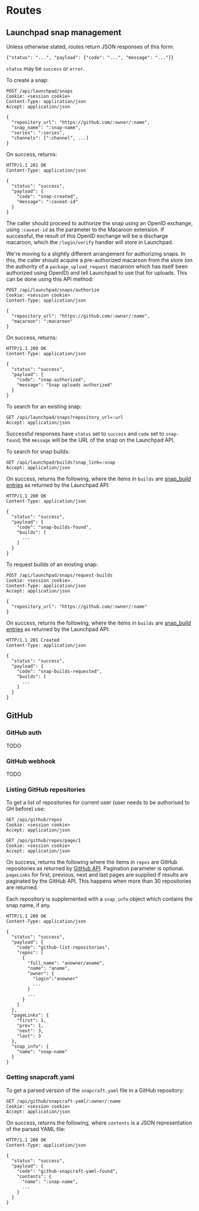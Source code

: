 # Routes

## Launchpad snap management

Unless otherwise stated, routes return JSON responses of this form:

    {"status": "...", "payload": {"code": "...", "message": "..."}}

`status` may be `success` or `error`.

To create a snap:

    POST /api/launchpad/snaps
    Cookie: <session cookie>
    Content-Type: application/json
    Accept: application/json

    {
      "repository_url": "https://github.com/:owner/:name",
      "snap_name": ":snap-name",
      "series": ":series",
      "channels": [":channel", ...]
    }

On success, returns:

    HTTP/1.1 201 OK
    Content-Type: application/json

    {
      "status": "success",
      "payload": {
        "code": "snap-created",
        "message": ":caveat-id"
      }
    }

The caller should proceed to authorize the snap using an OpenID exchange,
using `:caveat-id` as the parameter to the Macaroon extension.  If
successful, the result of this OpenID exchange will be a discharge macaroon,
which the `/login/verify` handler will store in Launchpad.

We're moving to a slightly different arrangement for authorizing snaps.  In
this, the caller should acquire a pre-authorized macaroon from the store (on
the authority of a `package_upload_request` macaroon which has itself been
authorized using OpenID) and tell Launchpad to use that for uploads.  This
can be done using this API method:

    POST /api/launchpad/snaps/authorize
    Cookie: <session cookie>
    Content-Type: application/json

    {
      "repository_url": "https://github.com/:owner/:name",
      "macaroon": ":macaroon"
    }

On success, returns:

    HTTP/1.1 200 OK
    Content-Type: application/json

    {
      "status": "success",
      "payload": {
        "code": "snap-authorized",
        "message": "Snap uploads authorized"
      }
    }

To search for an existing snap:

    GET /api/launchpad/snaps?repository_url=:url
    Accept: application/json

Successful responses have `status` set to `success` and `code` set to
`snap-found`; the `message` will be the URL of the snap on the Launchpad
API.

To search for snap builds:

    GET /api/launchpad/builds?snap_link=:snap
    Accept: application/json

On success, returns the following, where the items in `builds` are
[snap\_build entries](https://launchpad.net/+apidoc/devel.html#snap_build)
as returned by the Launchpad API:

    HTTP/1.1 200 OK
    Content-Type: application/json

    {
      "status": "success",
      "payload": {
        "code": "snap-builds-found",
        "builds": [
          ...
        ]
      }
    }

To request builds of an existing snap:

    POST /api/launchpad/snaps/request-builds
    Cookie: <session cookie>
    Content-Type: application/json
    Accept: application/json

    {
      "repository_url": "https://github.com/:owner/:name"
    }

On success, returns the following, where the items in `builds` are
[snap\_build entries](https://launchpad.net/+apidoc/devel.html#snap_build)
as returned by the Launchpad API:

    HTTP/1.1 201 Created
    Content-Type: application/json

    {
      "status": "success",
      "payload": {
        "code": "snap-builds-requested",
        "builds": [
          ...
        ]
      }
    }


## GitHub

### GitHub auth

TODO

### GitHub webhook

TODO

### Listing GitHub repositories

To get a list of repositories for current user (user needs to be authorised to GH before) use:

    GET /api/github/repos
    Cookie: <session cookie>
    Accept: application/json

    GET /api/github/repos/page/1
    Cookie: <session cookie>
    Accept: application/json

On success, returns the following where the items in `repos` are GitHub repositories as returned by [GitHub API](https://developer.github.com/v3/repos/#list-your-repositories). Pagination parameter is optional. `pageLinks` for first, previous, next and last pages are supplied if results are paginated by the GitHub API. This happens when more than 30 repositories are returned.

Each repository is supplemented with a `snap_info` object which contains the
snap name, if any.

    HTTP/1.1 200 OK
    Content-Type: application/json

    {
      "status": "success",
      "payload": {
        "code": "github-list-repositories",
        "repos": [
          {
            "full_name": "anowner/aname",
            "name": "aname",
            "owner": {
              "login":"anowner"
              ...
            }
            ...
          }
        ]
      },
      "pageLinks": {
        "first": 1,
        "prev": 1,
        "next": 3,
        "last": 3
      },
      "snap_info": {
        "name": "snap-name"
      }
    }

### Getting snapcraft.yaml

To get a parsed version of the `snapcraft.yaml` file in a GitHub repository:

    GET /api/github/snapcraft-yaml/:owner/:name
    Cookie: <session cookie>
    Accept: application/json

On success, returns the following, where `contents` is a JSON representation
of the parsed YAML file:

    HTTP/1.1 200 OK
    Content-Type: application/json

    {
      "status": "success",
      "payload": {
        "code": "github-snapcraft-yaml-found",
        "contents": {
          "name": ":snap-name",
          ...
        }
      }
    }
